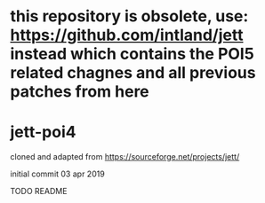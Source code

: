 # this repository is obsolete, use: https://github.com/intland/jett instead which contains the POI5 related chagnes and all previous patches from here

# jett-poi4

cloned and adapted from 
https://sourceforge.net/projects/jett/ 

initial commit 03 apr 2019

TODO README 

